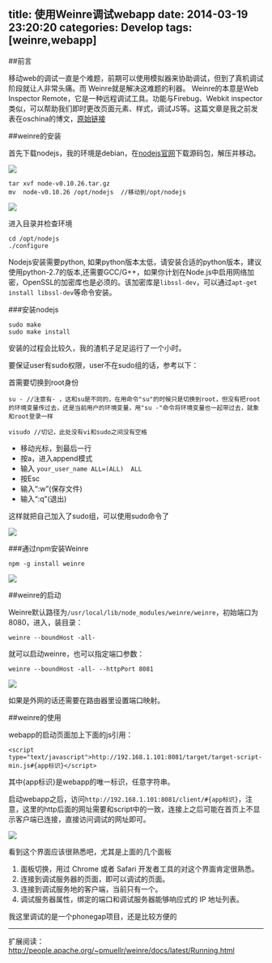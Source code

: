 title: 使用Weinre调试webapp
date: 2014-03-19 23:20:20
categories: Develop
tags: [weinre,webapp]
---


##前言

移动web的调试一直是个难题，前期可以使用模拟器来协助调试，但到了真机调试阶段就让人非常头痛。而 Weinre就是解决这难题的利器。 Weinre的本意是Web Inspector Remote，它是一种远程调试工具。功能与Firebug、Webkit inspector类似，可以帮助我们即时更改页面元素、样式，调试JS等。这篇文章是我之前发表在oschina的博文，[原始链接](http://my.oschina.net/reeco/blog/209829)

##weinre的安装

首先下载nodejs，我的环境是debian，在[nodejs官网](http://nodejs.org/download/)下载源码包，解压并移动。

![](http://7xawrk.com1.z0.glb.clouddn.com/re225310_OeIo_853361.png)

	tar xvf node-v0.10.26.tar.gz
	mv  node-v0.10.26 /opt/nodejs  //移动到/opt/nodejs
	
	
<!-- more --> 
![](http://7xawrk.com1.z0.glb.clouddn.com/re225311_dKWe_853361.png)

进入目录并检查环境

	cd /opt/nodejs
	./configure

Nodejs安装需要python, 如果python版本太低，请安装合适的python版本，建议使用python-2.7的版本,还需要GCC/G++，如果你计划在Node.js中启用网络加密，OpenSSL的加密库也是必须的。该加密库是`libssl-dev`，可以通过`apt-get install libssl-dev`等命令安装。

###安装nodejs

	sudo make
	sudo make install

安装的过程会比较久，我的渣机子足足运行了一个小时。

要保证user有sudo权限，user不在sudo组的话，参考以下：

首需要切换到root身份

	su - //注意有- ，这和su是不同的，在用命令"su"的时候只是切换到root，但没有把root的环境变量传过去，还是当前用户的环境变量，用"su -"命令将环境变量也一起带过去，就象和root登录一样

	visudo //切记，此处没有vi和sudo之间没有空格
	
 - 移动光标，到最后一行
 - 按a，进入append模式
 - 输入 `your_user_name ALL=(ALL)  ALL`
 - 按Esc
 - 输入“:w”(保存文件)
 - 输入“:q”(退出)


 这样就把自己加入了sudo组，可以使用sudo命令了

![](http://7xawrk.com1.z0.glb.clouddn.com/re225311_NnD7_853361.png)

###通过npm安装Weinre

	npm -g install weinre

![](http://7xawrk.com1.z0.glb.clouddn.com/re225311_NnD7_853361.png)

##weinre的启动

Weinre默认路径为`/usr/local/lib/node_modules/weinre/weinre`，初始端口为8080，进入，装目录：

	weinre --boundHost -all-

就可以启动weinre，也可以指定端口参数：

	weinre --boundHost -all- --httpPort 8081

![](http://7xawrk.com1.z0.glb.clouddn.com/re225312_UYo9_853361.png)

如果是外网的话还需要在路由器里设置端口映射。

##weinre的使用


webapp的启动页面加上下面的js引用：

	<script type="text/javascript">http://192.168.1.101:8081/target/target-script-min.js#{app标识}</script>

其中{app标识}是webapp的唯一标识，任意字符串。

启动webapp之后，访问`http://192.168.1.101:8081/client/#{app标识}`，注意，这里的http后面的网址需要和script中的一致，连接上之后可能在首页上不显示客户端已连接，直接访问调试的网址即可。

![](http://7xawrk.com1.z0.glb.clouddn.com/re230513_78nO_853361.png)

看到这个界面应该很熟悉吧，尤其是上面的几个面板

1. 面板切换，用过 Chrome 或者 Safari 开发者工具的对这个界面肯定很熟悉。
2. 连接到调试服务器的页面，即可以调试的页面。
3. 连接到调试服务地的客户端，当前只有一个。
4. 调试服务器属性，绑定的端口和调试服务器能够响应式的 IP 地址列表。

我这里调试的是一个phonegap项目，还是比较方便的

----

扩展阅读：http://people.apache.org/~pmuellr/weinre/docs/latest/Running.html
